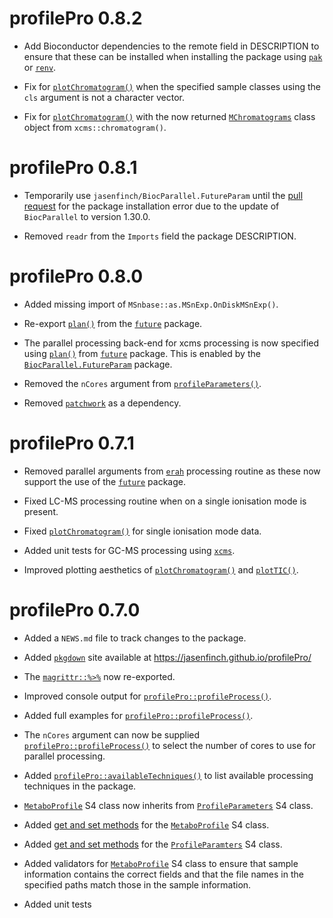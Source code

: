 # profilePro 0.8.2

* Add Bioconductor dependencies to the remote field in DESCRIPTION to ensure that these can be installed when installing the package using [`pak`](https://pak.r-lib.org/) or [`renv`](https://rstudio.github.io/renv/articles/renv.html).

* Fix for [`plotChromatogram()`](https://jasenfinch.github.io/profilePro/reference/plotChromatogram.html) when the specified sample classes using the `cls` argument is not a character vector.

* Fix for [`plotChromatogram()`](https://jasenfinch.github.io/profilePro/reference/plotChromatogram.html) with the now returned [`MChromatograms`](https://lgatto.github.io/MSnbase/reference/MChromatograms-class.html) class object from `xcms::chromatogram()`.

# profilePro 0.8.1

* Temporarily use `jasenfinch/BiocParallel.FutureParam` until the [pull request](https://github.com/HenrikBengtsson/BiocParallel.FutureParam/pull/8) for the package installation error due to the update of `BiocParallel` to version 1.30.0.

* Removed `readr` from the `Imports` field the package DESCRIPTION.

# profilePro 0.8.0

* Added missing import of `MSnbase::as.MSnExp.OnDiskMSnExp()`.

* Re-export [`plan()`](https://future.futureverse.org/reference/plan.html) from the [`future`](https://future.futureverse.org/) package.

* The parallel processing back-end for xcms processing is now specified using [`plan()`](https://future.futureverse.org/reference/plan.html) from [`future`](https://future.futureverse.org/) package.
This is enabled by the [`BiocParallel.FutureParam`](https://biocparallel.futureparam.futureverse.org/) package.

* Removed the `nCores` argument from [`profileParameters()`](https://jasenfinch.github.io/profilePro/reference/profileParameters.html).

* Removed [`patchwork`](https://patchwork.data-imaginist.com/) as a dependency.

# profilePro 0.7.1

* Removed parallel arguments from [`erah`](https://github.com/xdomingoal/erah-devel) processing routine as these now support the use of the [`future`](https://future.futureverse.org/) package.

* Fixed LC-MS processing routine when on a single ionisation mode is present.

* Fixed [`plotChromatogram()`](https://jasenfinch.github.io/profilePro/reference/plotChromatogram.html) for single ionisation mode data.

* Added unit tests for GC-MS processing using [`xcms`](https://github.com/sneumann/xcms).

* Improved plotting aesthetics of [`plotChromatogram()`](https://jasenfinch.github.io/profilePro/reference/plotChromatogram.html) and [`plotTIC()`](https://jasenfinch.github.io/profilePro/reference/plotTIC.html).

# profilePro 0.7.0

* Added a `NEWS.md` file to track changes to the package.

* Added [`pkgdown`](https://pkgdown.r-lib.org/) site available at https://jasenfinch.github.io/profilePro/

* The [`magrittr::%>%`](https://magrittr.tidyverse.org/reference/pipe.html) now re-exported.

* Improved console output for [`profilePro::profileProcess()`](https://jasenfinch.github.io/profilePro/reference/profileProcess.html).

* Added full examples for [`profilePro::profileProcess()`](https://jasenfinch.github.io/profilePro/reference/profileProcess.html).

* The `nCores` argument can now be supplied [`profilePro::profileProcess()`](https://jasenfinch.github.io/profilePro/reference/profileProcess.html) to select the number of cores to use for parallel processing.

* Added [`profilePro::availableTechniques()`](https://jasenfinch.github.io/profilePro/reference/availableTechniques.html) to list available processing techniques in the package.

* [`MetaboProfile`](https://jasenfinch.github.io/profilePro/reference/MetaboProfile-class.html) S4 class now inherits from [`ProfileParameters`](https://jasenfinch.github.io/profilePro/reference/ProfileParameters-class.html) S4 class.

* Added [get and set methods](https://jasenfinch.github.io/profilePro/reference/processed.html) for the [`MetaboProfile`](https://jasenfinch.github.io/profilePro/reference/MetaboProfile-class.html) S4 class.

* Added [get and set methods](https://jasenfinch.github.io/profilePro/reference/parameters.html) for the [`ProfileParamters`](https://jasenfinch.github.io/profilePro/reference/ProfileParameters-class.html) S4 class.

* Added validators for [`MetaboProfile`](https://jasenfinch.github.io/profilePro/reference/MetaboProfile-class.html) S4 class to ensure that sample information contains the correct fields and that the file names in the specified paths match those in the sample information.

* Added unit tests
